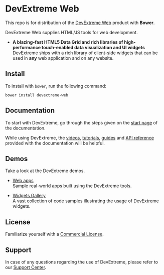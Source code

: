 # DevExtreme Web

This repo is for distribution of the  [DevExtreme Web](http://js.devexpress.com) product with **Bower**.

DevExtreme Web supplies HTML/JS tools for web development.

- **A blazing-fast HTML5 Data Grid and rich libraries of high-performance touch-enabled data visualization and UI widgets**  
DevExtreme ships with a rich library of client-side widgets that can be used in **any** web application and on any website.

## Install

To install with `bower`, run the following command:

```shell
bower install devextreme-web
```

## Documentation

To start with DevExtreme, go through the steps given on the [start page](http://js.devexpress.com/Documentation/) of the documentation.

While using DevExtreme, the [videos](http://js.devexpress.com/Documentation/Videos), [tutorials](http://js.devexpress.com/Documentation/Tutorials/?version=16_1), [guides](http://js.devexpress.com/Documentation/Guide/?version=16_1) and [API reference](http://js.devexpress.com/Documentation/ApiReference/?version=16_1) provided with the documentation will be helpful.

## Demos

Take a look at the DevExtreme demos.

- [Web apps](http://js.devexpress.com/Demos/#web)  
Sample real-world apps built using the DevExtreme tools.


- [Widgets Gallery](http://js.devexpress.com/Demos/WidgetsGallery/)  
A vast collection of code samples illustrating the usage of DevExtreme widgets.

## License

Familiarize yourself with a [Commercial License](http://js.devexpress.com/EULAs/DevExtremeWeb/).

## Support

In case of any questions regarding the use of DevExtreme, please refer to our [Support Center](https://www.devexpress.com/Support/Center).

